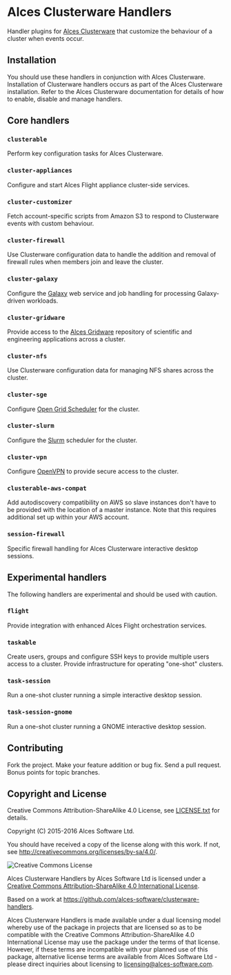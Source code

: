 # Alces Clusterware Handlers

Handler plugins for [Alces Clusterware](https://github.com/alces-software/clusterware) that customize the behaviour of a cluster when events occur.

## Installation

You should use these handlers in conjunction with Alces Clusterware.  Installation of Clusterware handlers occurs as part of the Alces Clusterware installation.  Refer to the Alces Clusterware documentation for details of how to enable, disable and manage handlers.

## Core handlers

### `clusterable`

Perform key configuration tasks for Alces Clusterware.

### `cluster-appliances`

Configure and start Alces Flight appliance cluster-side services.

### `cluster-customizer`

Fetch account-specific scripts from Amazon S3 to respond to Clusterware events with custom behaviour.

### `cluster-firewall`

Use Clusterware configuration data to handle the addition and removal of firewall rules when members join and leave the cluster.

### `cluster-galaxy`

Configure the [Galaxy](https://galaxyproject.org/) web service and job handling for processing Galaxy-driven workloads.

### `cluster-gridware`

Provide access to the [Alces Gridware](https://github.com/alces-software/gridware-packages-main) repository of scientific and engineering applications across a cluster.

### `cluster-nfs`

Use Clusterware configuration data for managing NFS shares across the cluster.

### `cluster-sge`

Configure [Open Grid Scheduler](http://gridscheduler.sourceforge.net/) for the cluster.

### `cluster-slurm`

Configure the [Slurm](http://slurm.schedmd.com/) scheduler for the cluster.

### `cluster-vpn`

Configure [OpenVPN](https://openvpn.net/) to provide secure access to the cluster.

### `clusterable-aws-compat`

Add autodiscovery compatibility on AWS so slave instances don't have to be provided with the location of a master instance. Note that this requires additional set up within your AWS account.

### `session-firewall`

Specific firewall handling for Alces Clusterware interactive desktop sessions.

## Experimental handlers

The following handlers are experimental and should be used with caution.

### `flight`

Provide integration with enhanced Alces Flight orchestration services.

### `taskable`

Create users, groups and configure SSH keys to provide multiple users access to a cluster.  Provide infrastructure for operating "one-shot" clusters.

### `task-session`

Run a one-shot cluster running a simple interactive desktop session.

### `task-session-gnome`

Run a one-shot cluster running a GNOME interactive desktop session.

## Contributing

Fork the project. Make your feature addition or bug fix. Send a pull request. Bonus points for topic branches.

## Copyright and License

Creative Commons Attribution-ShareAlike 4.0 License, see [LICENSE.txt](LICENSE.txt) for details.

Copyright (C) 2015-2016 Alces Software Ltd.

You should have received a copy of the license along with this work.  If not, see <http://creativecommons.org/licenses/by-sa/4.0/>.

![Creative Commons License](https://i.creativecommons.org/l/by-sa/4.0/88x31.png)

Alces Clusterware Handlers by Alces Software Ltd is licensed under a [Creative Commons Attribution-ShareAlike 4.0 International License](http://creativecommons.org/licenses/by-sa/4.0/).

Based on a work at <https://github.com/alces-software/clusterware-handlers>.

Alces Clusterware Handlers is made available under a dual licensing model whereby use of the package in projects that are licensed so as to be compatible with the Creative Commons Attribution-ShareAlike 4.0 International License may use the package under the terms of that license. However, if these terms are incompatible with your planned use of this package, alternative license terms are available from Alces Software Ltd - please direct inquiries about licensing to [licensing@alces-software.com](mailto:licensing@alces-software.com).
